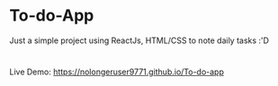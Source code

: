 # To-do-App

Just a simple project using ReactJs, HTML/CSS to note daily tasks :'D
#
Live Demo: https://nolongeruser9771.github.io/To-do-app

 
 
